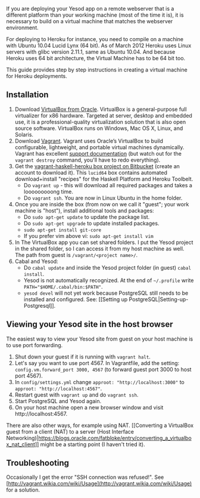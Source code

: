 If you are deploying your Yesod app on a remote webserver that is a different platform than your working machine (most of the time it is), it is necessary to build on a virtual machine that matches the webserver environment.

For deploying to Heroku for instance, you need to compile on a machine with Ubuntu 10.04 Lucid Lynx (64 bit). As of March 2012 Heroku uses Linux servers with glibc version 2.11.1, same as Ubuntu 10.04. And because Heroku uses 64 bit architecture, the Virtual Machine has to be 64 bit too.

This guide provides step by step instructions in creating a virtual machine for Heroku deployments.

## Installation
1. Download [VirtualBox from Oracle](https://www.virtualbox.org/wiki/Downloads). VirtualBox is a general-purpose full virtualizer for x86 hardware. Targeted at server, desktop and embedded use, it is a professional-quality virtualization solution that is also open source software. VirtualBox runs on Windows, Mac OS X, Linux, and Solaris.
1. Download [Vagrant](http://downloads.vagrantup.com/). Vagrant uses Oracle’s VirtualBox to build configurable, lightweight, and portable virtual machines dynamically. Vagrant has excellent [support documentation](http://vagrantup.com/v1/docs/getting-started/index.html) (but watch out for the `vagrant destroy` command, you'll have to redo everything).
1. Get the [vagrant-haskell-heroku box project on Bitbucket](https://bitbucket.org/puffnfresh/vagrant-haskell-heroku) (create an account to download it). This `lucid64` box contains automated download+install "recipes" for the Haskell Platform and Heroku Toolbelt.
    * Do `vagrant up` - this will download all required packages and takes a looooooooong time.
    * Do `vagrant ssh`. You are now in Linux Ubuntu in the home folder.
1. Once you are inside the box (from now on we call it "guest"; your work machine is "host"), install additional tools and packages:
    * Do `sudo apt-get update` to update the package list.
    * Do `sudo apt-get upgrade` to update installed packages.
    * `sudo apt-get install git-core`
    * If you prefer vim above vi: `sudo apt-get install vim`
1. In The VirtualBox app you can set shared folders. I put the Yesod project in the shared folder, so I can access it from my host machine as well. The path from guest is `/vagrant/<project name>/`.
1. Cabal and Yesod:
    * Do `cabal update` and inside the Yesod project folder (in guest) `cabal install`.
    * Yesod is not automatically recognized. At the end of `~/.profile` write `PATH="$HOME/.cabal/bin:$PATH"`.
    * `yesod devel` will not yet work because PostgreSQL still needs to be installed and configured. See: [[Setting up PostgreSQL|Setting-up-Postgresql]].


## Viewing your Yesod site in the host browser
The easiest way to view your Yesod site from guest on your host machine is to use port forwarding.

1. Shut down your guest if it is running with `vagrant halt`.
1. Let's say you want to use port 4567. In Vagrantfile, add the setting: `config.vm.forward_port 3000, 4567` (to forward guest port 3000 to host port 4567).
1. In `config/settings.yml` change `approot: "http://localhost:3000"` to `approot: "http://localhost:4567"`.
1. Restart guest with `vagrant up` and do `vagrant ssh`.
1. Start PostgreSQL and Yesod again.
1. On your host machine open a new browser window and visit http://localhost:4567.

There are also other ways, for example using NAT. [[Converting a VirtualBox guest from a client (NAT) to a server (Host Interface Networking)|https://blogs.oracle.com/fatbloke/entry/converting_a_virtualbox_nat_client]] might be a starting point (I haven't tried it).


## Troubleshooting

Occasionally I get the error "SSH connection was refused!". See [http://vagrant.wikia.com/wiki/Usage](http://vagrant.wikia.com/wiki/Usage) for a solution.